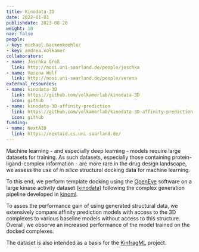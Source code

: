 ```yaml
---
title: Kinodata-3D
date: 2022-01-01
publishdate: 2023-08-20
weight: 10
nav: false
people:
- key: michael.backenkoehler
- key: andrea.volkamer
collaborators:
- name: Joschka Groß
  link: http://mosi.uni-saarland.de/people/joschka
- name: Verena Wolf
  link: http://mosi.uni-saarland.de/people/verena
external_resources:
- name: kinodata-3D
  link: https://github.com/volkamerlab/kinodata-3D
  icon: github
- name: kinodata-3D-affinity-prediction
  link: https://github.com/volkamerlab/kinodata-3D-affinity-prediction
  icon: github
funding:
- name: NextAID
  link: https://nextaid.cs.uni-saarland.de/
---
```


Machine learning - and especially deep learning - models require large datasets for training. As such datasets, especially those containing protein-ligand-complex information - are more rare in the drug design landscape, we assess the use of _in silico_ structural docking data for machine learning.

To this end, we perform template docking using the [OpenEye](https://www.eyesopen.com) software on a large kinase activity dataset ([kinodata](https://github.com/openkinome/kinodata)) following the complex generation pipeline developed in [kinoml](/research/projects/kinoml).

To asses the performance gain of using generated structural data, we extensively compare affinity prediction models with access to the 3D complexes to various baseline models without access to this structure. Overall, we observe an increased performance of the model trained on the docked complexes.

The dataset is also intended as a basis for the [KinfragML](/research/projects/kinfrag-ml) project.
<!--more-->
